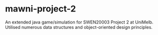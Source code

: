 # mawni-project-2
An extended java game/simulation for SWEN20003 Project 2 at UniMelb. Utilised numerous data structures and object-oriented design principles.
